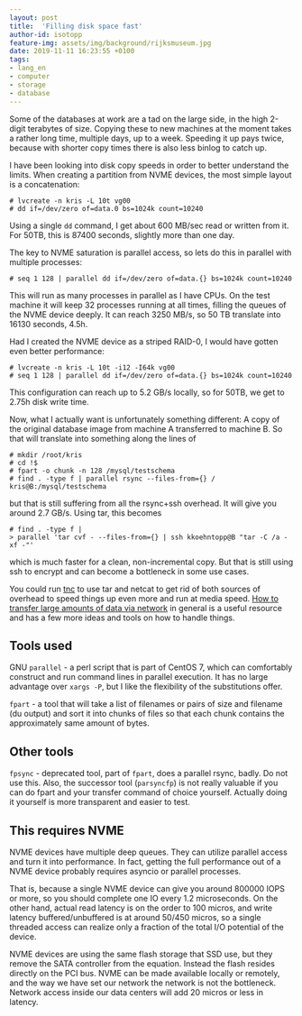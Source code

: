 ```yaml
---
layout: post
title:  'Filling disk space fast'
author-id: isotopp
feature-img: assets/img/background/rijksmuseum.jpg
date: 2019-11-11 16:23:55 +0100
tags:
- lang_en
- computer
- storage
- database
---
```

Some of the databases at work are a tad on the large side, in the high
2-digit terabytes of size. Copying these to new machines at the moment takes
a rather long time, multiple days, up to a week. Speeding it up pays
twice, because with shorter copy times there is also less binlog to catch
up.

I have been looking into disk copy speeds in order to better understand the
limits. When creating a partition from NVME devices, the most simple layout
is a concatenation:

```console
# lvcreate -n kris -L 10t vg00
# dd if=/dev/zero of=data.0 bs=1024k count=10240
```

Using a single `dd` command, I get about 600 MB/sec read or written from it.
For 50TB, this is 87400 seconds, slightly more than one day.

The key to NVME saturation is parallel access, so lets do this in parallel
with multiple processes:

```console
# seq 1 128 | parallel dd if=/dev/zero of=data.{} bs=1024k count=10240
```

This will run as many processes in parallel as I have CPUs. On the test
machine it will keep 32 processes running at all times, filling the queues
of the NVME device deeply. It can reach 3250 MB/s, so 50 TB translate into
16130 seconds, 4.5h.

Had I created the NVME device as a striped RAID-0, I would have gotten even
better performance:

```console
# lvcreate -n kris -L 10t -i12 -I64k vg00
# seq 1 128 | parallel dd if=/dev/zero of=data.{} bs=1024k count=10240
```

This configuration can reach up to 5.2 GB/s locally, so for 50TB, we get to
2.75h disk write time.

Now, what I actually want is unfortunately something different: A copy of
the original database image from machine A transferred to machine B. So that
will translate into something along the lines of

```console
# mkdir /root/kris
# cd !$
# fpart -o chunk -n 128 /mysql/testschema
# find . -type f | parallel rsync --files-from={} / kris@B:/mysql/testschema
```

but that is still suffering from all the rsync+ssh overhead. It will give
you around 2.7 GB/s. Using tar, this becomes

```console
# find . -type f | 
> parallel 'tar cvf - --files-from={} | ssh kkoehntopp@B "tar -C /a -xf -"'
```

which is much faster for a clean, non-incremental copy. But that is still
using ssh to encrypt and can become a bottleneck in some use cases.

You could run [tnc](http://moo.nac.uci.edu/~hjm/tnc) to use tar and netcat
to get rid of both sources of overhead to speed things up even more and run
at media speed. 
[How to transfer large amounts of data via network](http://moo.nac.uci.edu/~hjm/HOWTO_move_data.html)
in general is a useful resource and has a few more ideas and tools on how to
handle things.

## Tools used

GNU `parallel` - a perl script that is part of CentOS 7, which can
comfortably construct and run command lines in parallel execution. It has no
large advantage over `xargs -P`, but I like the flexibility of the
substitutions offer.

`fpart` - a tool that will take a list of filenames or pairs of size and
filename (du output) and sort it into chunks of files so that each chunk
contains the approximately same amount of bytes.

## Other tools

`fpsync` - deprecated tool, part of `fpart`, does a parallel rsync, badly.
Do not use this. Also, the successor tool (`parsyncfp`) is not really
valuable if you can do fpart and your transfer command of choice yourself.
Actually doing it yourself is more transparent and easier to test.

## This requires NVME

NVME devices have multiple deep queues. They can utilize parallel access and
turn it into performance. In fact, getting the full performance out of a
NVME device probably requires asyncio or parallel processes.

That is, because a single NVME device can give you around 800000 IOPS or
more, so you should complete one IO every 1.2 microseconds. On the other
hand, actual read latency is on the order to 100 micros, and write latency
buffered/unbuffered is at around 50/450 micros, so a single threaded access
can realize only a fraction of the total I/O potential of the device.

NVME devices are using the same flash storage that SSD use, but they remove
the SATA controller from the equation. Instead the flash resides directly on
the PCI bus. NVME can be made available locally or remotely, and the way we
have set our network the network is not the bottleneck. Network access
inside our data centers will add 20 micros or less in latency.